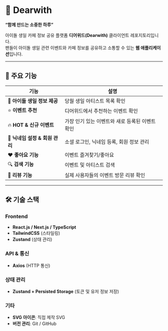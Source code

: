 # 🎉 Dearwith


**“함께 만드는 소중한 하루”**

아이돌 생일 카페 정보 공유 플랫폼 **디어위드(Dearwith)** 클라이언트 레포지토리입니다.  
팬들이 아이돌 생일 관련 이벤트와 카페 정보를 공유하고 소통할 수 있는 **웹 애플리케이션**입니다.

---
## 🌟 주요 기능

| 기능 | 설명 |
|------|------|
| 🎂 **아이돌 생일 정보 제공** | 당월 생일 아티스트 목록 확인 |
| ⭐ **이벤트 추천** | 디어위드에서 추천하는 이벤트 확인 |
| 🔥 **HOT & 신규 이벤트** | 가장 인기 있는 이벤트와 새로 등록된 이벤트 확인 |
| 📝 **닉네임 설정 & 회원 관리** | 소셜 로그인, 닉네임 등록, 회원 정보 관리 |
| ❤️ **좋아요 기능** | 이벤트 즐겨찾기/좋아요 |
| 🔍 **검색 기능** | 이벤트 및 아티스트 검색 |
| 💬 **리뷰 기능** | 실제 사용자들의 이벤트 방문 리뷰 확인 |


---

## 🛠 기술 스택

### Frontend
- **React.js / Next.js / TypeScript**
- **TailwindCSS** (스타일링)
- **Zustand** (상태 관리)

### API & 통신
- **Axios** (HTTP 통신)

### 상태 관리
- **Zustand + Persisted Storage** (토큰 및 유저 정보 저장)

### 기타
- **SVG 아이콘**: 직접 제작 SVG  
- **버전 관리**: Git / GitHub